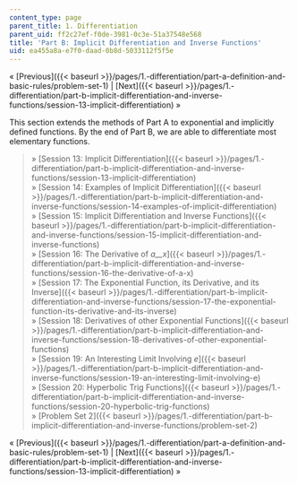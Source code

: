 ```yaml
---
content_type: page
parent_title: 1. Differentiation
parent_uid: ff2c27ef-f0de-3981-0c3e-51a37548e568
title: 'Part B: Implicit Differentiation and Inverse Functions'
uid: ea455a8a-e7f0-daad-0b8d-5033112f5f5e
---
```


« [Previous]({{< baseurl >}}/pages/1.-differentiation/part-a-definition-and-basic-rules/problem-set-1) | [Next]({{< baseurl >}}/pages/1.-differentiation/part-b-implicit-differentiation-and-inverse-functions/session-13-implicit-differentiation) »

This section extends the methods of Part A to exponential and implicitly defined functions. By the end of Part B, we are able to differentiate most elementary functions.

> » [Session 13: Implicit Differentiation]({{< baseurl >}}/pages/1.-differentiation/part-b-implicit-differentiation-and-inverse-functions/session-13-implicit-differentiation)  
> » [Session 14: Examples of Implicit Differentiation]({{< baseurl >}}/pages/1.-differentiation/part-b-implicit-differentiation-and-inverse-functions/session-14-examples-of-implicit-differentiation)  
> » [Session 15: Implicit Differentiation and Inverse Functions]({{< baseurl >}}/pages/1.-differentiation/part-b-implicit-differentiation-and-inverse-functions/session-15-implicit-differentiation-and-inverse-functions)  
> » [Session 16: The Derivative of _a__x_]({{< baseurl >}}/pages/1.-differentiation/part-b-implicit-differentiation-and-inverse-functions/session-16-the-derivative-of-a-x)  
> » [Session 17: The Exponential Function, its Derivative, and its Inverse]({{< baseurl >}}/pages/1.-differentiation/part-b-implicit-differentiation-and-inverse-functions/session-17-the-exponential-function-its-derivative-and-its-inverse)  
> » [Session 18: Derivatives of other Exponential Functions]({{< baseurl >}}/pages/1.-differentiation/part-b-implicit-differentiation-and-inverse-functions/session-18-derivatives-of-other-exponential-functions)  
> » [Session 19: An Interesting Limit Involving _e_]({{< baseurl >}}/pages/1.-differentiation/part-b-implicit-differentiation-and-inverse-functions/session-19-an-interesting-limit-involving-e)  
> » [Session 20: Hyperbolic Trig Functions]({{< baseurl >}}/pages/1.-differentiation/part-b-implicit-differentiation-and-inverse-functions/session-20-hyperbolic-trig-functions)  
> » [Problem Set 2]({{< baseurl >}}/pages/1.-differentiation/part-b-implicit-differentiation-and-inverse-functions/problem-set-2)

« [Previous]({{< baseurl >}}/pages/1.-differentiation/part-a-definition-and-basic-rules/problem-set-1) | [Next]({{< baseurl >}}/pages/1.-differentiation/part-b-implicit-differentiation-and-inverse-functions/session-13-implicit-differentiation) »